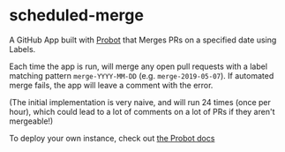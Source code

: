 # scheduled-merge

A GitHub App built with [Probot](https://github.com/probot/probot) that Merges
PRs on a specified date using Labels.

Each time the app is run, will merge any open pull requests with a label
matching pattern `merge-YYYY-MM-DD` (e.g.  `merge-2019-05-07`). If automated
merge fails, the app will leave a comment with the error.

(The initial implementation is very naive, and will run 24 times (once per
hour), which could lead to a lot of comments on a lot of PRs if they aren't
mergeable!)

To deploy your own instance, check out [the Probot docs](https://probot.github.io/docs/deployment/#heroku)

